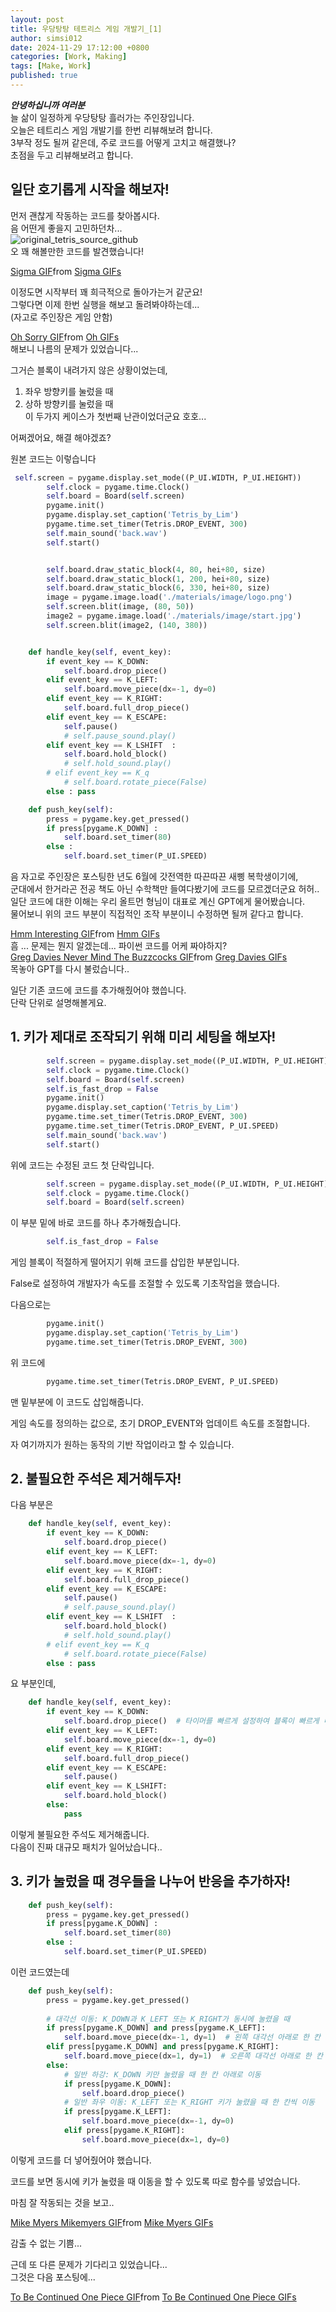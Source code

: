 ```yaml
---
layout: post
title: 우당탕탕 테트리스 게임 개발기_[1]
author: simsi012
date: 2024-11-29 17:12:00 +0800
categories: [Work, Making]
tags: [Make, Work]
published: true
---
```


***안녕하십니까 여러분***  
늘 삶이 일정하게 우당탕탕 흘러가는 주인장입니다.  
오늘은 테트리스 게임 개발기를 한번 리뷰해보려 합니다.  
3부작 정도 될꺼 같은데, 주로 코드를 어떻게 고치고 해결했나?  
초점을 두고 리뷰해보려고 합니다.  

## 일단 호기롭게 시작을 해보자!  
  
먼저 괜찮게 작동하는 코드를 찾아봅시다.  
음 어떤게 좋을지 고민하던차...  
![original_tetris_source_github](https://github.com/simsi012/simsi012.github.io/blob/main/assets/img/tetris_origianl_github.png?raw=true)  
오 꽤 해볼만한 코드를 발견했습니다!  
<div class="tenor-gif-embed" data-postid="15449497793648793961" data-share-method="host" data-aspect-ratio="0.971888" data-width="100%"><a href="https://tenor.com/view/sigma-gif-15449497793648793961">Sigma GIF</a>from <a href="https://tenor.com/search/sigma-gifs">Sigma GIFs</a></div> <script type="text/javascript" async src="https://tenor.com/embed.js"></script>
  
  
이정도면 시작부터 꽤 희극적으로 돌아가는거 같군요!  
그렇다면 이제 한번 실행을 해보고 돌려봐야하는데...  
(자고로 주인장은 게임 안함)  
<div class="tenor-gif-embed" data-postid="7182617338731658942" data-share-method="host" data-aspect-ratio="1.63816" data-width="100%"><a href="https://tenor.com/view/oh-sorry-sad-sad-gif-i%27m-sorry-gif-7182617338731658942">Oh Sorry GIF</a>from <a href="https://tenor.com/search/oh-gifs">Oh GIFs</a></div> <script type="text/javascript" async src="https://tenor.com/embed.js"></script>  
해보니 나름의 문제가 있었습니다...  
  
그거슨 블록이 내려가지 않은 상황이었는데,  
1. 좌우 방향키를 눌렀을 때
2. 상하 방향키를 눌렀을 때  
이 두가지 케이스가 첫번째 난관이었더군요 호호...  
  
어쩌겠어요, 해결 해야겠죠?  

원본 코드는 이렇습니다  
```python
 self.screen = pygame.display.set_mode((P_UI.WIDTH, P_UI.HEIGHT))
        self.clock = pygame.time.Clock()
        self.board = Board(self.screen)
        pygame.init()
        pygame.display.set_caption('Tetris_by_Lim')
        pygame.time.set_timer(Tetris.DROP_EVENT, 300)
        self.main_sound('back.wav')
        self.start()       


        self.board.draw_static_block(4, 80, hei+80, size)
        self.board.draw_static_block(1, 200, hei+80, size)
        self.board.draw_static_block(6, 330, hei+80, size)
        image = pygame.image.load('./materials/image/logo.png')
        self.screen.blit(image, (80, 50))
        image2 = pygame.image.load('./materials/image/start.jpg')
        self.screen.blit(image2, (140, 380))


    def handle_key(self, event_key):
        if event_key == K_DOWN:
            self.board.drop_piece()
        elif event_key == K_LEFT:
            self.board.move_piece(dx=-1, dy=0)
        elif event_key == K_RIGHT:
            self.board.full_drop_piece()
        elif event_key == K_ESCAPE:
            self.pause()
            # self.pause_sound.play()
        elif event_key == K_LSHIFT  :
            self.board.hold_block()
            # self.hold_sound.play()
        # elif event_key == K_q
            # self.board.rotate_piece(False)
        else : pass

    def push_key(self):
        press = pygame.key.get_pressed()
        if press[pygame.K_DOWN] : 
            self.board.set_timer(80)
        else :
            self.board.set_timer(P_UI.SPEED)
```  
음 자고로 주인장은 포스팅한 년도 6월에 갓전역한 따끈따끈 새삥 복학생이기에,  
군대에서 한거라곤 전공 책도 아닌 수학책만 들여다봤기에 코드를 모르겠더군요 허허..  
일단 코드에 대한 이해는 우리 올트먼 형님이 대표로 계신 GPT에게 물어봤습니다.  
물어보니 위의 코드 부분이 직접적인 조작 부분이니 수정하면 될꺼 같다고 합니다.  
  
<div class="tenor-gif-embed" data-postid="8065719971509630412" data-share-method="host" data-aspect-ratio="1.94531" data-width="100%"><a href="https://tenor.com/view/hmm-interesting-intrigued-curious-thinking-gif-8065719971509630412">Hmm Interesting GIF</a>from <a href="https://tenor.com/search/hmm-gifs">Hmm GIFs</a></div> <script type="text/javascript" async src="https://tenor.com/embed.js"></script>  
흠 ... 문제는 뭔지 알겠는데...  
파이썬 코드를 어케 짜야하지?  
  
<div class="tenor-gif-embed" data-postid="13701027903669677755" data-share-method="host" data-aspect-ratio="1.29016" data-width="100%"><a href="https://tenor.com/view/greg-davies-never-mind-the-buzzcocks-shouting-yelling-yell-gif-13701027903669677755">Greg Davies Never Mind The Buzzcocks GIF</a>from <a href="https://tenor.com/search/greg+davies-gifs">Greg Davies GIFs</a></div> <script type="text/javascript" async src="https://tenor.com/embed.js"></script>
목놓아 GPT를 다시 불렀습니다..  

일단 기존 코드에 코드를 추가해줬어야 했씁니다.  
단락 단위로 설명해볼게요.  

## 1. 키가 제대로 조작되기 위해 미리 세팅을 해보자!  

```python
        self.screen = pygame.display.set_mode((P_UI.WIDTH, P_UI.HEIGHT))
        self.clock = pygame.time.Clock()
        self.board = Board(self.screen)
        self.is_fast_drop = False
        pygame.init()
        pygame.display.set_caption('Tetris_by_Lim')
        pygame.time.set_timer(Tetris.DROP_EVENT, 300)
        pygame.time.set_timer(Tetris.DROP_EVENT, P_UI.SPEED)
        self.main_sound('back.wav')
        self.start()  
```  
위에 코드는 수정된 코드 첫 단락입니다.  
  
```python
        self.screen = pygame.display.set_mode((P_UI.WIDTH, P_UI.HEIGHT))
        self.clock = pygame.time.Clock()
        self.board = Board(self.screen)
```
이 부분 밑에 바로 코드를 하나 추가해줬습니다.  
  
```python
        self.is_fast_drop = False
```  
  
게임 블록이 적절하게 떨어지기 위해 코드를 삽입한 부분입니다.  
  
False로 설정하여 개발자가 속도를 조절할 수 있도록 기초작업을 했습니다.  
  
다음으로는  
```python
        pygame.init()
        pygame.display.set_caption('Tetris_by_Lim')
        pygame.time.set_timer(Tetris.DROP_EVENT, 300)
```  
위 코드에  
  
```python  
        pygame.time.set_timer(Tetris.DROP_EVENT, P_UI.SPEED)
```  
  
맨 밑부분에 이 코드도 삽입해줍니다.  
  
게임 속도를 정의하는 값으로, 초기 DROP_EVENT와 업데이트 속도를 조절합니다.  
  
자 여기까지가 원하는 동작의 기반 작업이라고 할 수 있습니다.  

## 2. 불필요한 주석은 제거해두자! 
  
다음 부분은  
```python
    def handle_key(self, event_key):
        if event_key == K_DOWN:
            self.board.drop_piece()
        elif event_key == K_LEFT:
            self.board.move_piece(dx=-1, dy=0)
        elif event_key == K_RIGHT:
            self.board.full_drop_piece()
        elif event_key == K_ESCAPE:
            self.pause()
            # self.pause_sound.play()
        elif event_key == K_LSHIFT  :
            self.board.hold_block()
            # self.hold_sound.play()
        # elif event_key == K_q
            # self.board.rotate_piece(False)
        else : pass
```  
요 부분인데,  

```python
    def handle_key(self, event_key):
        if event_key == K_DOWN:
            self.board.drop_piece()  # 타이머를 빠르게 설정하여 블록이 빠르게 내려가도록 함
        elif event_key == K_LEFT:
            self.board.move_piece(dx=-1, dy=0)
        elif event_key == K_RIGHT:
            self.board.full_drop_piece()
        elif event_key == K_ESCAPE:
            self.pause()
        elif event_key == K_LSHIFT:
            self.board.hold_block()
        else:
            pass
```  
이렇게 불필요한 주석도 제거해줍니다.  
다음이 진짜 대규모 패치가 일어났습니다..  

## 3. 키가 눌렀을 때 경우들을 나누어 반응을 추가하자!
  
```python
    def push_key(self):
        press = pygame.key.get_pressed()
        if press[pygame.K_DOWN] : 
            self.board.set_timer(80)
        else :
            self.board.set_timer(P_UI.SPEED)
```  
이런 코드였는데  
  
```python
    def push_key(self):
        press = pygame.key.get_pressed()
    
        # 대각선 이동: K_DOWN과 K_LEFT 또는 K_RIGHT가 동시에 눌렸을 때
        if press[pygame.K_DOWN] and press[pygame.K_LEFT]:
            self.board.move_piece(dx=-1, dy=1)  # 왼쪽 대각선 아래로 한 칸 이동
        elif press[pygame.K_DOWN] and press[pygame.K_RIGHT]:
            self.board.move_piece(dx=1, dy=1)  # 오른쪽 대각선 아래로 한 칸 이동
        else:
            # 일반 하강: K_DOWN 키만 눌렸을 때 한 칸 아래로 이동
            if press[pygame.K_DOWN]: 
                self.board.drop_piece()
            # 일반 좌우 이동: K_LEFT 또는 K_RIGHT 키가 눌렸을 때 한 칸씩 이동
            if press[pygame.K_LEFT]:
                self.board.move_piece(dx=-1, dy=0)
            elif press[pygame.K_RIGHT]:
                self.board.move_piece(dx=1, dy=0)
```  
이렇게 코드를 더 넣어줬어야 했습니다.  

코드를 보면 동시에 키가 눌렸을 때 이동을 할 수 있도록 따로 함수를 넣었습니다.  

마침 잘 작동되는 것을 보고..  
  
<div class="tenor-gif-embed" data-postid="3522541636624242111" data-share-method="host" data-aspect-ratio="0.564257" data-width="100%"><a href="https://tenor.com/view/mike-myers-mikemyers-austin-powers-austin-powers-gif-yeah-baby-gif-3522541636624242111">Mike Myers Mikemyers GIF</a>from <a href="https://tenor.com/search/mike+myers-gifs">Mike Myers GIFs</a></div> <script type="text/javascript" async src="https://tenor.com/embed.js"></script>  
  
감출 수 없는 기쁨...  

근데 또 다른 문제가 기다리고 있었습니다...  
그것은 다음 포스팅에...  
<div class="tenor-gif-embed" data-postid="24882272" data-share-method="host" data-aspect-ratio="1.76796" data-width="100%"><a href="https://tenor.com/view/to-be-continued-one-piece-gif-24882272">To Be Continued One Piece GIF</a>from <a href="https://tenor.com/search/to+be+continued+one+piece-gifs">To Be Continued One Piece GIFs</a></div> <script type="text/javascript" async src="https://tenor.com/embed.js"></script>